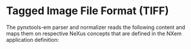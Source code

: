 # Tagged Image File Format (TIFF)


The pynxtools-em parser and normalizer reads the following content and maps them on respective NeXus concepts that are defined in the NXem application definition:

<!--| TIFF | NeXus/HDF5 |
| --------------- | --------------  |
| Reconstructed positions (x, y, z) | :heavy_check_mark: |
| Mass-to-charge-state-ratio values (m/q) | :heavy_check_mark: |-->
